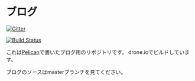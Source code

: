 # ブログ

[![Gitter](https://badges.gitter.im/Join%20Chat.svg)](https://gitter.im/hitsumabushi/blog?utm_source=badge&utm_medium=badge&utm_campaign=pr-badge&utm_content=badge)

[![Build Status](https://drone.io/github.com/hitsumabushi/blog/status.png)](https://drone.io/github.com/hitsumabushi/blog/latest)

これは[Pelican](http://docs.getpelican.com/en/3.5.0/index.html)で書いたブログ用のリポジトリです。
drone.ioでビルドしています。

ブログのソースはmasterブランチを見てください。

